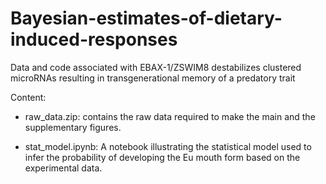 # Bayesian-estimates-of-dietary-induced-responses
Data and code associated with EBAX-1/ZSWIM8 destabilizes clustered microRNAs resulting in transgenerational memory of a predatory trait

Content:

* raw_data.zip: contains the raw data required to make the main and the supplementary figures.

* stat_model.ipynb: A notebook illustrating the statistical model used to infer the probability of developing the Eu mouth form based on the experimental data.
